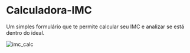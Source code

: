 # Calculadora-IMC

Um simples formulário que te permite calcular seu IMC e analizar se está dentro do ideal.

![imc_calc](https://user-images.githubusercontent.com/74190963/171069475-e9bf605e-dae5-4afc-8e76-3280874a842f.png)
